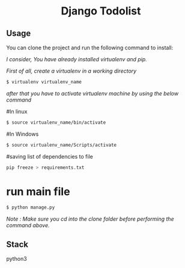 <div align="center"><h1> Django Todolist  </h1> </div>

Usage
-------
You can clone the project and run the following command to install: 

*I consider, You have already installed virtualenv and pip.*

*First of all, create a virtualenv in a working directory*

```bash
$ virtualenv virtualenv_name
```
*after that you have to activate virtualenv machine by using the below command*

#In linux
```bash
$ source virtualenv_name/bin/activate
```
#In Windows
```bash
$ source virtualenv_name/Scripts/activate
```


#saving list of dependencies to file
```bash
pip freeze > requirements.txt
```

# run main file 
```bash
$ python manage.py
```

*Note  : Make sure you cd into the *clone* folder before performing the command above.*



Stack
------
python3
